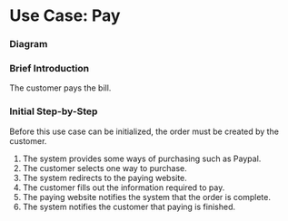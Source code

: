 # Use Case: Pay

### Diagram


### Brief Introduction
The customer pays the bill.


### Initial Step-by-Step  
Before this use case can be initialized, the order must be created by the customer.


1. The system provides some ways of purchasing such as Paypal.
2. The customer selects one way to purchase.
3. The system redirects to the paying website.
4. The customer fills out the information required to pay.
5. The paying website notifies the system that the order is complete.
6. The system notifies the customer that paying is finished.
